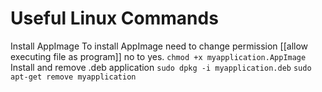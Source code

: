 # Useful Linux Commands
Install AppImage To install AppImage need to change permission [[allow executing file as program]] no to yes.
``
chmod +x myapplication.AppImage
``
Install and remove .deb application 
``sudo dpkg -i myapplication.deb``
``sudo apt-get remove myapplication``